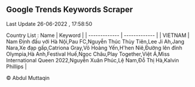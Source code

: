 

## Google Trends Keywords Scraper 
 
Last Update 26-06-2022 , 17:58:50

Country List :
 Name  | Keyword |
| ------------- | ------------- |
| VIETNAM | Nam Định đấu với Hà Nội,Pau FC,Nguyễn Thúc Thùy Tiên,Lee Ji Ah,Jang Nara,Xe đạp gấp,Catriona Gray,Võ Hoàng Yến,H'hen Niê,Đường lên đỉnh Olympia,Hà Anh,Festival Huế,Ngọc Châu,Play Together,Việt Á,Miss International Queen 2022,Nguyễn Xuân Phúc,Lệ Nam,Đỗ Thị Hà,Kalvin Phillips |



© Abdul Muttaqin 
